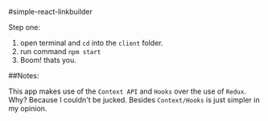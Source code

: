 #simple-react-linkbuilder

Step one:

1) open terminal and ```cd``` into the ```client``` folder.
2) run command ```npm start```
3) Boom! thats you. 


##Notes:

This app makes use of the ```Context API``` and ```Hooks``` over the use of ```Redux```. Why? Because I couldn't be jucked. Besides ```Context/Hooks``` is just simpler in my opinion. 



